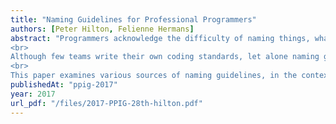 ```yaml
---
title: "Naming Guidelines for Professional Programmers"
authors: [Peter Hilton, Felienne Hermans]
abstract: "Programmers acknowledge the difficulty of naming things, whatever their experience level and wherever they work, but relatively few use explicit naming guidelines. Various authors have published different kinds of identifier naming guidelines, but these guidelines do little to make naming easier, in practice. Meanwhile, professional programmers follow diverse conventions and disagree about key aspects of naming, such as acceptable name lengths.
<br>
Although few teams write their own coding standards, let alone naming guidelines, many teams use code review and pair programming to maintain code quality. We believe that these teams could use third-party naming guidelines to inform these reviews, and improve their coding style.
<br>
This paper examines various sources of naming guidelines, in the context of the first author’s twenty years’ experience as a professional programmer. This paper then presents a consolidated set of naming guidelines that professional programmers can apply to the code they write."
publishedAt: "ppig-2017"
year: 2017
url_pdf: "/files/2017-PPIG-28th-hilton.pdf"
---
```

